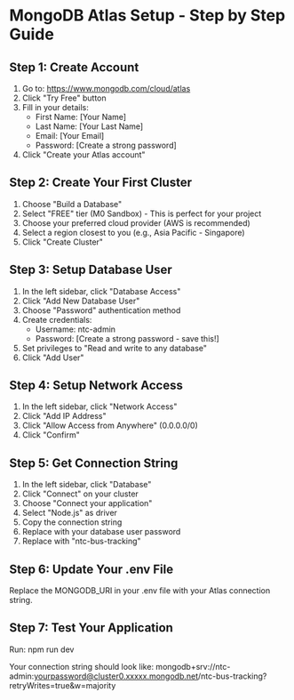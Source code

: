 ﻿# MongoDB Atlas Setup - Step by Step Guide

## Step 1: Create Account
1. Go to: https://www.mongodb.com/cloud/atlas
2. Click "Try Free" button
3. Fill in your details:
   - First Name: [Your Name]
   - Last Name: [Your Last Name]
   - Email: [Your Email]
   - Password: [Create a strong password]
4. Click "Create your Atlas account"

## Step 2: Create Your First Cluster
1. Choose "Build a Database"
2. Select "FREE" tier (M0 Sandbox) - This is perfect for your project
3. Choose your preferred cloud provider (AWS is recommended)
4. Select a region closest to you (e.g., Asia Pacific - Singapore)
5. Click "Create Cluster"

## Step 3: Setup Database User
1. In the left sidebar, click "Database Access"
2. Click "Add New Database User"
3. Choose "Password" authentication method
4. Create credentials:
   - Username: ntc-admin
   - Password: [Create a strong password - save this!]
5. Set privileges to "Read and write to any database"
6. Click "Add User"

## Step 4: Setup Network Access
1. In the left sidebar, click "Network Access"
2. Click "Add IP Address"
3. Click "Allow Access from Anywhere" (0.0.0.0/0)
4. Click "Confirm"

## Step 5: Get Connection String
1. In the left sidebar, click "Database"
2. Click "Connect" on your cluster
3. Choose "Connect your application"
4. Select "Node.js" as driver
5. Copy the connection string
6. Replace <password> with your database user password
7. Replace <dbname> with "ntc-bus-tracking"

## Step 6: Update Your .env File
Replace the MONGODB_URI in your .env file with your Atlas connection string.

## Step 7: Test Your Application
Run: npm run dev

Your connection string should look like:
mongodb+srv://ntc-admin:yourpassword@cluster0.xxxxx.mongodb.net/ntc-bus-tracking?retryWrites=true&w=majority
